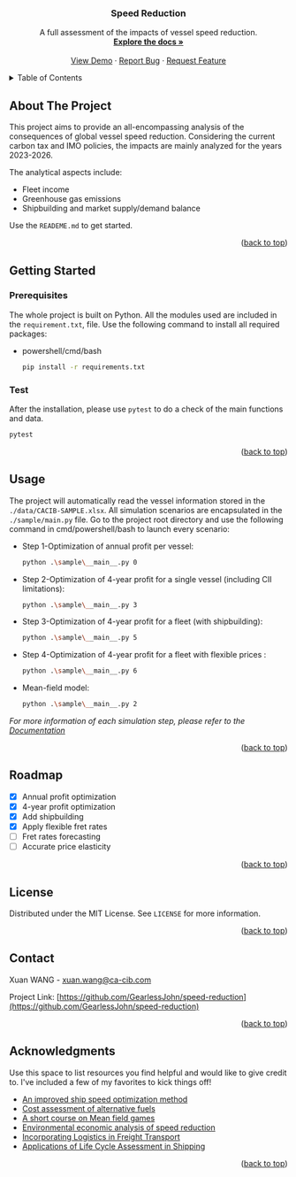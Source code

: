<!-- PROJECT LOGO -->
<div align="center">
  <h3 align="center">Speed Reduction</h3>
  <p align="center">
    A full assessment of the impacts of vessel speed reduction.
    <br />
    <a href="https://github.com/GearlessJohn/speed-reduction"><strong>Explore the docs »</strong></a>
    <br />
    <br />
    <a href="https://github.com/GearlessJohn/speed-reduction">View Demo</a>
    ·
    <a href="https://github.com/GearlessJohn/speed-reduction/issues">Report Bug</a>
    ·
    <a href="https://github.com/GearlessJohn/speed-reduction/issues">Request Feature</a>
  </p>
</div>



<!-- TABLE OF CONTENTS -->
<details>
  <summary>Table of Contents</summary>
  <ol>
    <li>
      <a href="#about-the-project">About The Project</a>
    </li>
    <li>
      <a href="#getting-started">Getting Started</a>
      <ul>
        <li><a href="#prerequisites">Prerequisites</a></li>
        <li><a href="#test">Test</a></li>
      </ul>
    </li>
    <li><a href="#usage">Usage</a></li>
    <li><a href="#roadmap">Roadmap</a></li>
    <li><a href="#license">License</a></li>
    <li><a href="#contact">Contact</a></li>
    <li><a href="#acknowledgments">Acknowledgments</a></li>
  </ol>
</details>



<!-- ABOUT THE PROJECT -->

## About The Project

This project aims to provide an all-encompassing analysis of the consequences of global vessel speed reduction.
Considering the current carbon tax and IMO policies, the impacts are mainly analyzed for the years 2023-2026.

The analytical aspects include:

* Fleet income
* Greenhouse gas emissions
* Shipbuilding and market supply/demand balance

Use the `READEME.md` to get started.

<p align="right">(<a href="#readme-top">back to top</a>)</p>


<!-- GETTING STARTED -->

## Getting Started

### Prerequisites

The whole project is built on Python. 
All the modules used are included in the `requirement.txt`, file.
Use the following command to install all required packages:
* powershell/cmd/bash
  ```sh
  pip install -r requirements.txt
  ```

[//]: # (### Installation)

[//]: # ()
[//]: # (_Below is an example of how you can instruct your audience on installing and setting up your app. This template doesn't)

[//]: # (rely on any external dependencies or services._)

[//]: # ()
[//]: # (1. Clone the repo)

[//]: # (   ```sh)

[//]: # (   git clone https://github.com/your_username_/Project-Name.git)

[//]: # (   ```)

[//]: # (2. Install NPM packages)

[//]: # (   ```sh)

[//]: # (   npm install)

[//]: # (   ```)

[//]: # (3. Enter your API in `config.js`)

[//]: # (   ```js)

[//]: # (   const API_KEY = 'ENTER YOUR API';)

[//]: # (   ```)
### Test
After the installation, please use `pytest` to do a check of the main functions and data.
  ```sh
  pytest
  ```


<p align="right">(<a href="#readme-top">back to top</a>)</p>



<!-- USAGE EXAMPLES -->

## Usage

The project will automatically read the vessel information stored in the `./data/CACIB-SAMPLE.xlsx`. 
All simulation scenarios are encapsulated in the `./sample/main.py` file.
Go to the project root directory and use the following command in cmd/powershell/bash to launch every scenario:

* Step 1-Optimization of annual profit per vessel: 
  ```sh
  python .\sample\__main__.py 0
  ```
* Step 2-Optimization of 4-year profit for a single vessel (including CII limitations):
  ```sh
  python .\sample\__main__.py 3
  ```
* Step 3-Optimization of 4-year profit for a fleet (with shipbuilding):
  ```sh
  python .\sample\__main__.py 5
  ```
* Step 4-Optimization of 4-year profit for a fleet with flexible prices :
  ```sh
  python .\sample\__main__.py 6
  ```
* Mean-field model:
  ```sh
  python .\sample\__main__.py 2
  ```
_For more information of each simulation step, please refer to the [Documentation](https://github.com/GearlessJohn/speed-reduction/tree/main/report)_

<p align="right">(<a href="#readme-top">back to top</a>)</p>


<!-- ROADMAP -->

## Roadmap

- [x] Annual profit optimization
- [x] 4-year profit optimization
- [x] Add shipbuilding
- [x] Apply flexible fret rates
- [ ] Fret rates forecasting
- [ ] Accurate price elasticity

<p align="right">(<a href="#readme-top">back to top</a>)</p>

<!-- LICENSE -->

## License

Distributed under the MIT License. See `LICENSE` for more information.

<p align="right">(<a href="#readme-top">back to top</a>)</p>



<!-- CONTACT -->

## Contact

Xuan WANG - xuan.wang@ca-cib.com

Project Link: [https://github.com/GearlessJohn/speed-reduction](https://github.com/GearlessJohn/speed-reduction)

<p align="right">(<a href="#readme-top">back to top</a>)</p>



<!-- ACKNOWLEDGMENTS -->

## Acknowledgments

Use this space to list resources you find helpful and would like to give credit to. I've included a few of my favorites
to kick things off!

* [An improved ship speed optimization method](https://www.sciencedirect.com/science/article/pii/S0959652622053884)
* [Cost assessment of alternative fuels](https://www.sciencedirect.com/science/article/pii/S1361920922002425)
* [A short course on Mean field games](https://www.ceremade.dauphine.fr/~cardaliaguet/MFGcours2018.pdf)
* [Environmental economic analysis of speed reduction](https://link.springer.com/article/10.1007/s11356-023-26745-4)
* [Incorporating Logistics in Freight Transport](https://www.researchgate.net/publication/233482037_Incorporating_Logistics_in_Freight_Transport_Demand_Models_State-of-the-Art_and_Research_Opportunities)
* [Applications of Life Cycle Assessment in Shipping](https://www.researchgate.net/publication/280313533_Applications_of_Life_Cycle_Assessment_in_Shipping)

<p align="right">(<a href="#readme-top">back to top</a>)</p>
